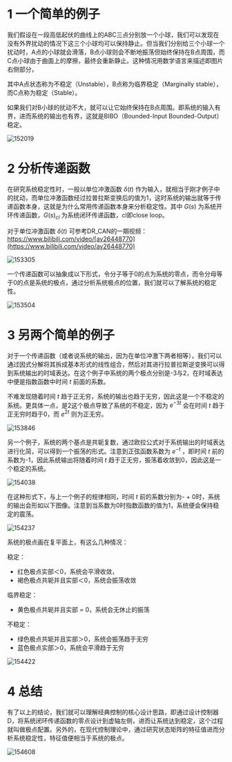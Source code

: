 # 1 一个简单的例子

我们假设在一段高低起伏的曲线上的ABC三点分别放一个小球，我们可以发现在没有外界扰动的情况下这三个小球均可以保持静止。但当我们分别给三个小球一个扰动时，A点的小球就会滑落，B点小球则会不断地振荡但始终保持在B点周围，而C点小球由于曲面上的摩擦，最终会重新静止。这种情况用数学语言来描述即图片右侧部分，

其中A点状态称为不稳定（Unstable），B点称为临界稳定（Marginally stable），而C点称为稳定（Stable）。

如果我们对B小球的扰动不大，就可以让它始终保持在B点周围。即系统的输入有界，进而系统的输出也有界，这就是BIBO（Bounded-Input Bounded-Output）稳定。

![152019](http://q9lflo44c.bkt.clouddn.com/img/152019.jpg)



# 2 分析传递函数

在研究系统稳定性时，一般以单位冲激函数 $\delta(t)$ 作为输入，就相当于刚才例子中的扰动，而单位冲激函数经过拉普拉斯变换后的值为1，这时系统的输出就等于传递函数本身，这就是为什么常用传递函数本身来分析稳定性。其中 $G(s)$ 为系统开环传递函数，$G(s)_{cl}$ 为系统闭环传递函数，cl即close loop。

对于单位冲激函数 $\delta(t)$ 可参考DR_CAN的一期视频：https://www.bilibili.com/video/[av26448770](https://www.bilibili.com/video/av26448770)

![153305](http://q9lflo44c.bkt.clouddn.com/img/153305.jpg)

一个传递函数可以抽象成以下形式，令分子等于0的点为系统的零点，而令分母等于0的点是系统的极点，通过分析系统极点的位置，我们就可以了解系统的稳定性。

![153504](http://q9lflo44c.bkt.clouddn.com/img/153504.jpg)



# 3 另两个简单的例子

对于一个传递函数（或者说系统的输出，因为在单位冲激下两者相等），我们可以通过因式分解将其拆成基本形式的线性组合，然后对其进行拉普拉斯逆变换可以得到系统输出的时域表达。在这个例子中系统的两个极点分别是-3与2，在时域表达中便是指数函数中时间 $t$ 前面的系数。

不难发现随着时间 $t$ 趋于正无穷，系统的输出也趋于无穷，因此这是一个不稳定的系统。更具体一点，是2这个极点导致了系统的不稳定，因为 $e^{-3t}$ 会在时间 $t$ 趋于正无穷时趋于0，而 $e^{2t}$ 则为正无穷。

![153846](http://q9lflo44c.bkt.clouddn.com/img/153846.jpg)

另一个例子，系统的两个基点是共轭复数，通过欧拉公式对于系统输出的时域表达进行化简，可以得到一个振荡的形式。注意到正弦函数系数为 $e^{-t}$ ，即时间 $t$ 前的系数为-1，因此系统输出将随着时间 $t$ 趋于正无穷，振荡着收敛到0，因此这是一个稳定的系统。

![154038](http://q9lflo44c.bkt.clouddn.com/img/154038.jpg)

在这种形式下，与上一个例子的规律相同，时间 $t$ 前的系数分别为- + 0时，系统的输出会形如以下图像。注意到当系数为0时指数函数的值为1，系统便会保持稳定的震荡。

![154237](http://q9lflo44c.bkt.clouddn.com/img/154237.jpg)

系统的极点画在复平面上，有这么几种情况：

稳定：

- 红色极点实部＜0，系统会平滑收敛，
- 褐色极点共轭并且实部＜0，系统会振荡收敛

临界稳定：

- 黄色极点共轭并且实部 = 0，系统会无休止的振荡

不稳定：

- 绿色极点共轭并且实部＞0，系统会振荡趋于无穷
- 蓝色极点实部＞0，系统会平滑趋于无穷

![154422](http://q9lflo44c.bkt.clouddn.com/img/154422.jpg)



# 4 总结

有了以上的结论，我们就可以理解经典控制的核心设计思路，即通过设计控制器D，将系统闭环传递函数的零点设计到虚轴左侧，进而让系统达到稳定，这个过程就叫做极点配置。另外的，在现代控制理论中，通过研究状态矩阵的特征值进而分析系统稳定性，特征值便相当于系统的极点。

![154608](http://q9lflo44c.bkt.clouddn.com/img/154608.jpg)